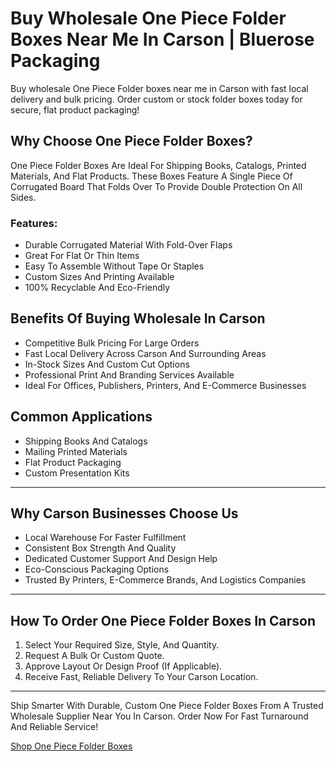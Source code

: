 # Buy Wholesale One Piece Folder Boxes Near Me In Carson | Bluerose Packaging

Buy wholesale One Piece Folder boxes near me in Carson with fast local delivery and bulk pricing. Order custom or stock folder boxes today for secure, flat product packaging!

## Why Choose One Piece Folder Boxes?

One Piece Folder Boxes Are Ideal For Shipping Books, Catalogs, Printed Materials, And Flat Products. These Boxes Feature A Single Piece Of Corrugated Board That Folds Over To Provide Double Protection On All Sides.

### Features:

- Durable Corrugated Material With Fold-Over Flaps  
- Great For Flat Or Thin Items  
- Easy To Assemble Without Tape Or Staples  
- Custom Sizes And Printing Available  
- 100% Recyclable And Eco-Friendly  

## Benefits Of Buying Wholesale In Carson

- Competitive Bulk Pricing For Large Orders  
- Fast Local Delivery Across Carson And Surrounding Areas  
- In-Stock Sizes And Custom Cut Options  
- Professional Print And Branding Services Available  
- Ideal For Offices, Publishers, Printers, And E-Commerce Businesses  

## Common Applications

- Shipping Books And Catalogs  
- Mailing Printed Materials  
- Flat Product Packaging  
- Custom Presentation Kits  

---

## Why Carson Businesses Choose Us

- Local Warehouse For Faster Fulfillment  
- Consistent Box Strength And Quality  
- Dedicated Customer Support And Design Help  
- Eco-Conscious Packaging Options  
- Trusted By Printers, E-Commerce Brands, And Logistics Companies  

---

## How To Order One Piece Folder Boxes In Carson

1. Select Your Required Size, Style, And Quantity.  
2. Request A Bulk Or Custom Quote.  
3. Approve Layout Or Design Proof (If Applicable).  
4. Receive Fast, Reliable Delivery To Your Carson Location.  

---

Ship Smarter With Durable, Custom One Piece Folder Boxes From A Trusted Wholesale Supplier Near You In Carson. Order Now For Fast Turnaround And Reliable Service!

[Shop One Piece Folder Boxes](https://www.bluerosepackaging.com/product/one-piece-folder-boxes/)

